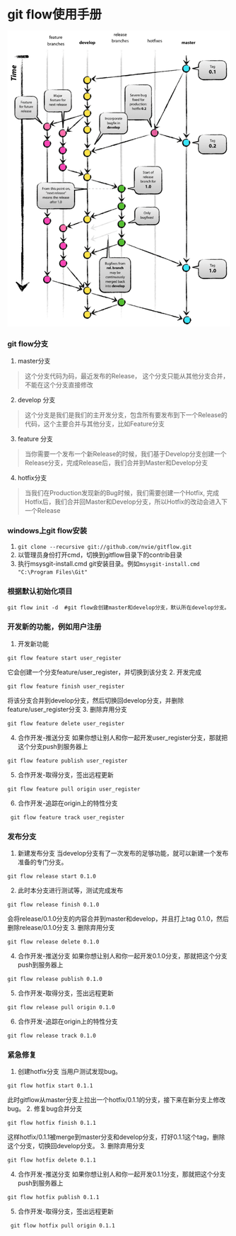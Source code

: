 # git flow使用手册

![git_flow使用手册](../../pics/git_flow使用手册_01.png)

### git flow分支
  1. master分支
  > 这个分支代码为码，最近发布的Release， 这个分支只能从其他分支合并，不能在这个分支直接修改
  2. develop 分支
  > 这个分支是我们是我们的主开发分支，包含所有要发布到下一个Release的代码，这个主要合并与其他分支，比如Feature分支
  3. feature 分支
  > 当你需要一个发布一个新Release的时候，我们基于Develop分支创建一个Release分支，完成Release后，我们合并到Master和Develop分支
  4. hotfix分支
  > 当我们在Production发现新的Bug时候，我们需要创建一个Hotfix, 完成Hotfix后，我们合并回Master和Develop分支，所以Hotfix的改动会进入下一个Release

### windows上git flow安装
  1. ``` git clone --recursive git://github.com/nvie/gitflow.git ```
  2. 以管理员身份打开cmd，切换到gitflow目录下的contrib目录
  3. 执行msysgit-install.cmd git安装目录。例如``` msysgit-install.cmd "C:\Program Files\Git" ```

### 根据默认初始化项目
  ```
  git flow init -d  #git flow会创建master和develop分支，默认所在develop分支。
  ```

### 开发新的功能，例如用户注册
  1. 开发新功能
  ```
  git flow feature start user_register
  ```
  它会创建一个分支feature/user_register，并切换到该分支
  2. 开发完成
  ```
  git flow feature finish user_register
  ```
  将该分支合并到develop分支，然后切换回develop分支，并删除feature/user_register分支
  3. 删除弃用分支
  ```
  git flow feature delete user_register
  ```
  4. 合作开发-推送分支
  如果你想让别人和你一起开发user_register分支，那就把这个分支push到服务器上
  ```
  git flow feature publish user_register
  ```
  5. 合作开发-取得分支，签出远程更新
  ```
  git flow feature pull origin user_register
  ```
  6. 合作开发-追踪在origin上的特性分支
  ```
   git flow feature track user_register
  ```

### 发布分支
 1. 新建发布分支
 当develop分支有了一次发布的足够功能，就可以新建一个发布准备的专门分支。
 ```
 git flow release start 0.1.0
 ```
 2. 此时本分支进行测试等，测试完成发布
 ```
 git flow release finish 0.1.0
 ```
 会将release/0.1.0分支的内容合并到master和develop，并且打上tag 0.1.0，然后删除release/0.1.0分支
 3. 删除弃用分支
 ```
 git flow release delete 0.1.0
 ```
 4. 合作开发-推送分支
 如果你想让别人和你一起开发0.1.0分支，那就把这个分支push到服务器上
 ```
 git flow release publish 0.1.0
 ```
 5. 合作开发-取得分支，签出远程更新
 ```
 git flow release pull origin 0.1.0
 ```
 6. 合作开发-追踪在origin上的特性分支
 ```
 git flow release track 0.1.0
 ```

### 紧急修复
 1. 创建hotfix分支
 当用户测试发现bug。
 ```
 git flow hotfix start 0.1.1
 ```
 此时gitflow从master分支上拉出一个hotfix/0.1.1的分支，接下来在新分支上修改bug。
 2. 修复bug合并分支
 ```
 git flow hotfix finish 0.1.1
 ```
 这样hotfix/0.1.1被merge到master分支和develop分支，打好0.1.1这个tag，删除这个分支，切换回develop分支。
 3. 删除弃用分支
 ```
 git flow hotfix delete 0.1.1
 ```
 4. 合作开发-推送分支
 如果你想让别人和你一起开发0.1.1分支，那就把这个分支push到服务器上
 ```
 git flow hotfix publish 0.1.1
 ```
 5. 合作开发-取得分支，签出远程更新
 ```
  git flow hotfix pull origin 0.1.1
 ```
